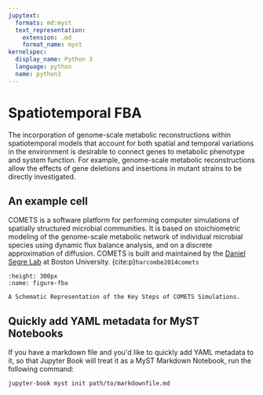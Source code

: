 ```yaml
---
jupytext:
  formats: md:myst
  text_representation:
    extension: .md
    format_name: myst
kernelspec:
  display_name: Python 3
  language: python
  name: python3
---
```


# Spatiotemporal FBA

The incorporation of genome-scale metabolic reconstructions within spatiotemporal models that account for both spatial and temporal variations in the environment is desirable to connect genes to metabolic phenotype and system function. For example, genome-scale metabolic reconstructions allow the effects of gene deletions and insertions in mutant strains to be directly investigated.

## An example cell

COMETS is a software platform for performing computer simulations of spatially structured microbial communities. It is based on stoichiometric modeling of the genome-scale metabolic network of individual microbial species using dynamic flux balance analysis, and on a discrete approximation of diffusion. COMETS is built and maintained by the [Daniel Segre Lab](http://www.bu.edu/segrelab) at Boston University. {cite:p}`harcombe2014comets`


```{figure} _static/fig5-1.png
:height: 300px
:name: figure-fba

A Schematic Representation of the Key Steps of COMETS Simulations.
```

## Quickly add YAML metadata for MyST Notebooks

If you have a markdown file and you'd like to quickly add YAML metadata to it, so that Jupyter Book will treat it as a MyST Markdown Notebook, run the following command:

```
jupyter-book myst init path/to/markdownfile.md
```

